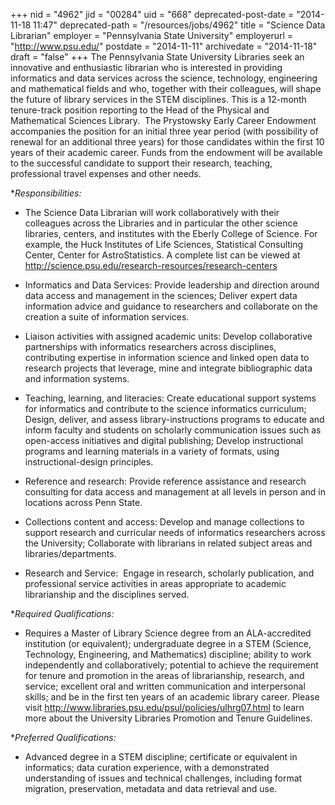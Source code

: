 +++
nid = "4962"
jid = "00284"
uid = "668"
deprecated-post-date = "2014-11-18 11:47"
deprecated-path = "/resources/jobs/4962"
title = "Science Data Librarian"
employer = "Pennsylvania State University"
employerurl = "http://www.psu.edu/"
postdate = "2014-11-11"
archivedate = "2014-11-18"
draft = "false"
+++
The Pennsylvania State University Libraries seek an innovative and
enthusiastic librarian who is interested in providing informatics and
data services across the science, technology, engineering and
mathematical fields and who, together with their colleagues, will shape
the future of library services in the STEM disciplines. This is a
12-month tenure-track position reporting to the Head of the Physical and
Mathematical Sciences Library.  The Prystowsky Early Career Endowment
accompanies the position for an initial three year period (with
possibility of renewal for an additional three years) for those
candidates within the first 10 years of their academic career. Funds
from the endowment will be available to the successful candidate to
support their research, teaching, professional travel expenses and other
needs.

**Responsibilities:*
-  The Science Data Librarian will work
collaboratively with their colleagues across the Libraries and in
particular the other science libraries, centers, and institutes with the
Eberly College of Science. For example, the Huck Institutes of Life
Sciences, Statistical Consulting Center, Center for AstroStatistics. A
complete list can be viewed at
<http://science.psu.edu/research-resources/research-centers>

-   Informatics and Data Services: Provide leadership and direction
    around data access and management in the sciences; Deliver expert
    data information advice and guidance to researchers and collaborate
    on the creation a suite of information services.
-   Liaison activities with assigned academic units: Develop
    collaborative partnerships with informatics researchers across
    disciplines, contributing expertise in information science and
    linked open data to research projects that leverage, mine and
    integrate bibliographic data and information systems.
-   Teaching, learning, and literacies: Create educational support
    systems for informatics and contribute to the science informatics
    curriculum; Design, deliver, and assess library-instructions
    programs to educate and inform faculty and students on scholarly
    communication issues such as open-access initiatives and digital
    publishing; Develop instructional programs and learning materials in
    a variety of formats, using instructional-design principles.
-   Reference and research: Provide reference assistance and research
    consulting for data access and management at all levels in person
    and in locations across Penn State.
-   Collections content and access: Develop and manage collections to
    support research and curricular needs of informatics researchers
    across the University; Collaborate with librarians in related
    subject areas and libraries/departments.
-   Research and Service:  Engage in research, scholarly publication,
    and professional service activities in areas appropriate to academic
    librarianship and the disciplines served.
  
**Required Qualifications:*
-  Requires a Master of Library Science degree
from an ALA-accredited institution (or equivalent); undergraduate degree
in a STEM (Science, Technology, Engineering, and Mathematics)
discipline; ability to work independently and collaboratively; potential
to achieve the requirement for tenure and promotion in the areas of
librarianship, research, and service; excellent oral and written
communication and interpersonal skills; and be in the first ten years of
an academic library career. Please visit
<http://www.libraries.psu.edu/psul/policies/ulhrg07.html> to learn more
about the University Libraries Promotion and Tenure Guidelines.

**Preferred Qualifications:*
-  Advanced degree in a STEM discipline;
certificate or equivalent in informatics; data curation experience, with
a demonstrated understanding of issues and technical challenges,
including format migration, preservation, metadata and data retrieval
and use.

